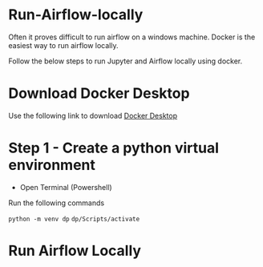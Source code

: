 # Run-Airflow-locally

Often it proves difficult to run airflow on a windows machine. Docker is the easiest way to run airflow locally.

Follow the below steps to run Jupyter and Airflow locally using docker.

# Download Docker Desktop

Use the following link to download [Docker Desktop](https://docs.docker.com/desktop/install/windows-install/)

# Step 1 - Create a python virtual environment
- Open Terminal (Powershell)

Run the following commands

`python -m venv dp`
`dp/Scripts/activate`
# Run Airflow Locally

